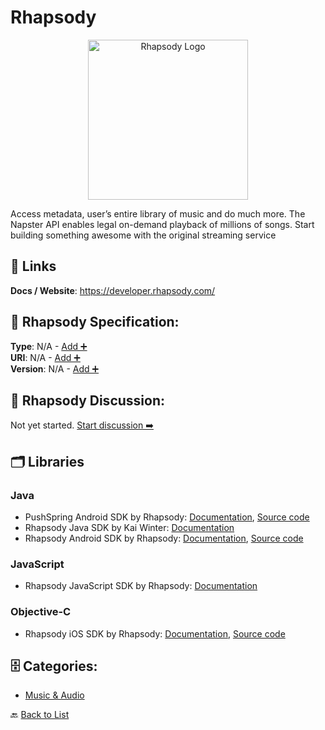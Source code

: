 # Rhapsody
<p align="center">
    <img width="256" src="https://raw.githubusercontent.com/apis-list/apis-list/main/apis/rhapsody/logo_256x256.png" alt="Rhapsody Logo"/>
</p>
Access metadata, user’s entire library of music and do much more. The Napster API enables legal on-demand playback of millions of songs. Start building something awesome with the original streaming service

##  🔗 Links
**Docs / Website**: https://developer.rhapsody.com/

## 🧬 Rhapsody Specification:
**Type**: N/A - [Add ➕](https://github.com/apis-list/apis-list/edit/main/apis.yaml#L16718)  
**URI**: N/A - [Add ➕](https://github.com/apis-list/apis-list/edit/main/apis.yaml#L16718)  
**Version**: N/A - [Add ➕](https://github.com/apis-list/apis-list/edit/main/apis.yaml#L16718)

## 💬 Rhapsody Discussion:
Not yet started. [Start discussion ➡️](https://github.com/apis-list/apis-list/discussions/new)

## 🗂️ Libraries
### Java
- PushSpring Android SDK by Rhapsody: [Documentation](https://github.com/Rhapsody/PushSpringSDK-Android), [Source code](https://github.com/Rhapsody/PushSpringSDK-Android/tree/master/PushSpringSDK/src/com/pushspring/sdk)
- Rhapsody Java SDK by Kai Winter: [Documentation](https://github.com/kaiwinter/rhapsody-java-sdk)
- Rhapsody Android SDK by Rhapsody: [Documentation](https://developer.rhapsody.com/sdks), [Source code](https://github.com/Rhapsody/rhapsody-android-sdk)
### JavaScript
- Rhapsody JavaScript SDK by Rhapsody: [Documentation](https://github.com/Rhapsody/rhapsody.js)
### Objective-C
- Rhapsody iOS SDK by Rhapsody: [Documentation](https://developers.coinbase.com/api/v2), [Source code](https://github.com/Rhapsody/rhapsody-ios-sdk)


## 🗄️ Categories:
- [Music & Audio](https://github.com/apis-list/apis-list#music--audio-)

🔙  [Back to List](https://github.com/apis-list/apis-list)
